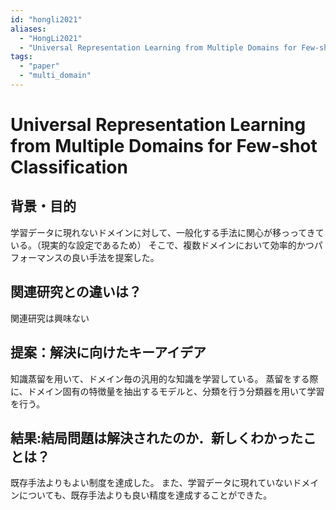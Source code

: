 ```yaml
---
id: "hongli2021"
aliases:
  - "HongLi2021"
  - "Universal Representation Learning from Multiple Domains for Few-shot Classification"
tags:
  - "paper"
  - "multi_domain"
---
```


# Universal Representation Learning from Multiple Domains for Few-shot Classification

## 背景・目的

学習データに現れないドメインに対して、一般化する手法に関心が移っってきている。（現実的な設定であるため）
そこで、複数ドメインにおいて効率的かつパフォーマンスの良い手法を提案した。

## 関連研究との違いは？

関連研究は興味ない

## 提案：解決に向けたキーアイデア

知識蒸留を用いて、ドメイン毎の汎用的な知識を学習している。
蒸留をする際に、ドメイン固有の特徴量を抽出するモデルと、分類を行う分類器を用いて学習を行う。

## 結果:結局問題は解決されたのか．新しくわかったことは？

既存手法よりもよい制度を達成した。
また、学習データに現れていないドメインについても、既存手法よりも良い精度を達成することができた。

